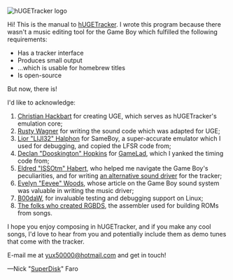![hUGETracker logo](https://camo.githubusercontent.com/47f1b09f240985f1e93c3188ebb73f503a050430a67f18a12411838cc41270b5/68747470733a2f2f6e69636b66612e726f2f696d616765732f485547454c6f676f2e676966)

Hi!
This is the manual to [hUGETracker](https://github.com/SuperDisk/hUGETracker).
I wrote this program because there wasn't a music editing tool for the Game Boy which fulfilled the following requirements:

- Has a tracker interface
- Produces small output
- ...which is usable for homebrew titles
- Is open-source

But now, there is!

I'd like to acknowledge:

1. [Christian Hackbart](https://github.com/TetrisSQC) for creating UGE, which serves as hUGETracker's emulation core;
1. [Rusty Wagner](https://github.com/D0ntPanic) for writing the sound code which was adapted for UGE;
1. [Lior "LIJI32" Halphon](https://github.com/LIJI32) for SameBoy, a super-accurate emulator which I used for debugging, and copied the LFSR code from;
1. [Declan "Dooskington" Hopkins](https://github.com/Dooskington) for [GameLad](https://github.com/Dooskington/GameLad), which I yanked the timing code from;
1. [Eldred "ISSOtm" Habert](https://github.com/ISSOtm), who helped me navigate the Game Boy's peculiarities, and for writing [an alternative sound driver](https://github.com/ISSOtm/fortISSimO) for the tracker;
1. [Evelyn "Eevee" Woods](https://github.com/eevee), whose article on the Game Boy sound system was valuable in writing the music driver;
1. [B00daW](https://battleofthebits.org/barracks/Profile/b00daw), for invaluable testing and debugging support on Linux;
1. [The folks who created RGBDS](https://github.com/gbdev/rgbds/contributors), the assembler used for building ROMs from songs.

I hope you enjoy composing in hUGETracker, and if you make any cool songs, I'd love to hear from you and potentially include them as demo tunes that come with the tracker.

E-mail me at [yux50000@hotmail.com](mailto:yux50000@hotmail.com) and get in touch!

—Nick "[SuperDisk](https://nickfa.ro)" Faro
